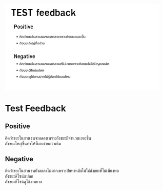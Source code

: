 ![Feedback](../DT_IMGDATA/Feedback.png)
# Test Feedback
## Positive
คิดว่าขยะในสวนธนจะลดลงเพราะถังขยะมีจำนวนเยอะขึ้น <br>
ถังขยะใหญ๋ขึ้นทำให้ทิ้งลงง่ายกว่าเดิม <br>

## Negative <br>
คิดว่าขยะในสวนธนยังลดลงไม่มากเพราะปํยหาหลักไม่ใช่ถังขยะที่ไม่เพียงพอ <br>
ถังขยะด๊ไซน์เเปลก <br>
ถังขยะดีไซน์ดูใช้งานยาก <br>
